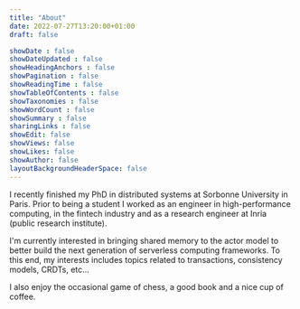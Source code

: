 ```yaml
---
title: "About"
date: 2022-07-27T13:20:00+01:00
draft: false

showDate : false
showDateUpdated : false
showHeadingAnchors : false
showPagination : false
showReadingTime : false
showTableOfContents : false
showTaxonomies : false
showWordCount : false
showSummary : false
sharingLinks : false
showEdit: false
showViews: false
showLikes: false
showAuthor: false
layoutBackgroundHeaderSpace: false
---
```


I recently finished my PhD in distributed systems at Sorbonne University in Paris.  Prior to being a student I worked as an engineer in high-performance computing, in the fintech industry and as a research engineer at Inria (public research institute).

I'm currently interested in bringing shared memory to the actor model to better build the next generation of serverless computing frameworks. To this end, my interests includes topics related to transactions, consistency models, CRDTs, etc...

I also enjoy the occasional game of chess, a good book and a nice cup of coffee.
